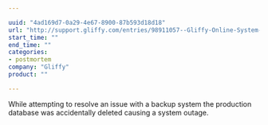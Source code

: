 ```yaml
---

uuid: "4ad169d7-0a29-4e67-8900-87b593d18d18"
url: "http://support.gliffy.com/entries/98911057--Gliffy-Online-System-Outage"
start_time: ""
end_time: ""
categories:
- postmortem
company: "Gliffy"
product: ""

---
```


While attempting to resolve an issue with a backup system the production database was accidentally deleted causing a system outage.
